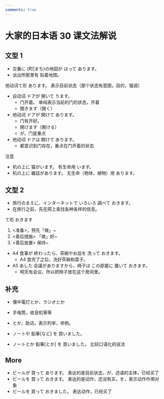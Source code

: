 ```yaml
---
comments: true
---
```


# 大家的日本语 30 课文法解说

## 文型 1

- 交番に {町|まち}の地図が はって あります。
- 派出所那里有 贴着地图。

他动词て形 あります。  表示目前状态（那个状态有意图，目的，强调）

- 自动词 ドアが 開いて ります。
  - 门开着。 单纯表示当前的门的状态，开着
  - 開きます（開く）
- 他动词 ドアが 開けて あります。
  - 门有开好。
  - 開けます（開ける）
  - が，门是重点
- 他动词 ドアは 開けて あります。
  - 都意识到门存在，重点在门开着的状态


注意

- 机の上に 猫がいます。  有生命用 います。
- 机の上に 雑誌があります。   无生命（物体，植物）用 あります。

## 文型 2

- 旅行のまえに、インターネットで いろいろ 調べて おきます。
- 在旅行之前，先在网上查找各种各样的信息。

て形 おきます

1. <准备>，预先「做」~
2. <善后措施> 「做」好~
3. <善后放置> 保持~

- A4 食事が 終わったら、茶碗やお皿を 洗って おきます。
  - A4 食完了之后，洗好茶碗和盘子。
- A5 あした 会議がありますから、椅子は この部屋に 置いて おきます。
  - 明天有会议，所以把椅子放在这个房间里。

## 补充

- 懐中電灯とか、ラジオとか
- 手电筒，收音机等等
- とか，助词，表示列举，举例。

- ノートや 鉛筆[など] を 買いました。
- ノートとか 鉛筆[とか] を 買いました。  比较口语化的说法

## More

- ビールが 買って あります。  表达的是目前状态，が，述语的主体，已经买了
- ビールを 買って おきます。  表达的是动作，还没有买，を，表示动作作用对象
- ビールを 買って おきました。 表达动作，已经买了

